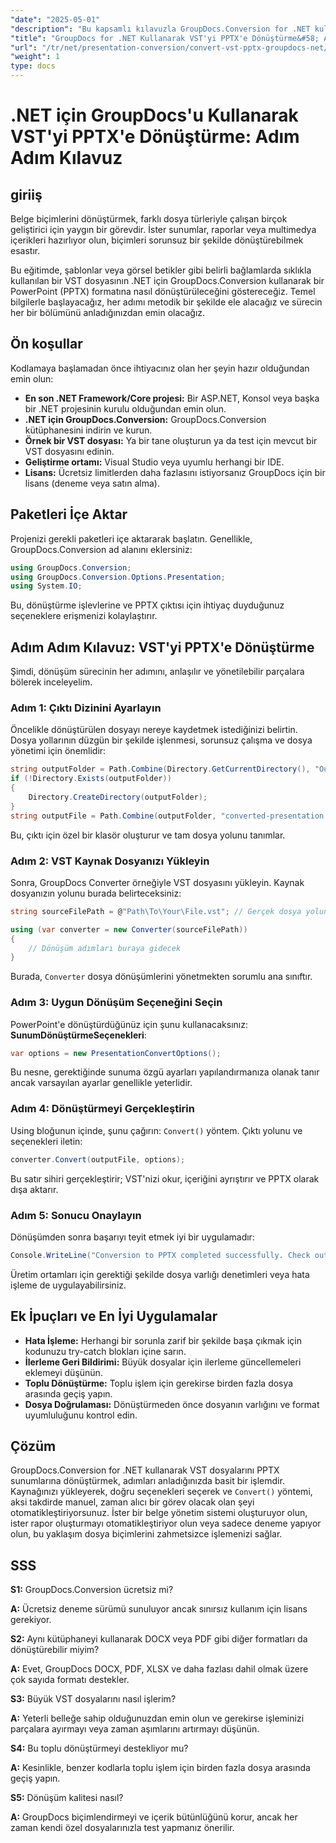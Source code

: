 ```yaml
---
"date": "2025-05-01"
"description": "Bu kapsamlı kılavuzla GroupDocs.Conversion for .NET kullanarak VST dosyalarını PowerPoint sunumlarına nasıl dönüştüreceğinizi öğrenin."
"title": "GroupDocs for .NET Kullanarak VST'yi PPTX'e Dönüştürme&#58; Adım Adım Kılavuz"
"url": "/tr/net/presentation-conversion/convert-vst-pptx-groupdocs-net/"
"weight": 1
type: docs
---
```

# .NET için GroupDocs'u Kullanarak VST'yi PPTX'e Dönüştürme: Adım Adım Kılavuz

## giriiş

Belge biçimlerini dönüştürmek, farklı dosya türleriyle çalışan birçok geliştirici için yaygın bir görevdir. İster sunumlar, raporlar veya multimedya içerikleri hazırlıyor olun, biçimleri sorunsuz bir şekilde dönüştürebilmek esastır.  

Bu eğitimde, şablonlar veya görsel betikler gibi belirli bağlamlarda sıklıkla kullanılan bir VST dosyasının .NET için GroupDocs.Conversion kullanarak bir PowerPoint (PPTX) formatına nasıl dönüştürüleceğini göstereceğiz. Temel bilgilerle başlayacağız, her adımı metodik bir şekilde ele alacağız ve sürecin her bir bölümünü anladığınızdan emin olacağız.


## Ön koşullar

Kodlamaya başlamadan önce ihtiyacınız olan her şeyin hazır olduğundan emin olun:

- **En son .NET Framework/Core projesi:** Bir ASP.NET, Konsol veya başka bir .NET projesinin kurulu olduğundan emin olun.
- **.NET için GroupDocs.Conversion:** GroupDocs.Conversion kütüphanesini indirin ve kurun.
- **Örnek bir VST dosyası:** Ya bir tane oluşturun ya da test için mevcut bir VST dosyasını edinin.
- **Geliştirme ortamı:** Visual Studio veya uyumlu herhangi bir IDE.
- **Lisans:** Ücretsiz limitlerden daha fazlasını istiyorsanız GroupDocs için bir lisans (deneme veya satın alma).


## Paketleri İçe Aktar

Projenizi gerekli paketleri içe aktararak başlatın. Genellikle, GroupDocs.Conversion ad alanını eklersiniz:

```csharp
using GroupDocs.Conversion;
using GroupDocs.Conversion.Options.Presentation;
using System.IO;
```

Bu, dönüştürme işlevlerine ve PPTX çıktısı için ihtiyaç duyduğunuz seçeneklere erişmenizi kolaylaştırır.


## Adım Adım Kılavuz: VST'yi PPTX'e Dönüştürme

Şimdi, dönüşüm sürecinin her adımını, anlaşılır ve yönetilebilir parçalara bölerek inceleyelim.


### **Adım 1: Çıktı Dizinini Ayarlayın**

Öncelikle dönüştürülen dosyayı nereye kaydetmek istediğinizi belirtin. Dosya yollarının düzgün bir şekilde işlenmesi, sorunsuz çalışma ve dosya yönetimi için önemlidir:

```csharp
string outputFolder = Path.Combine(Directory.GetCurrentDirectory(), "Output");
if (!Directory.Exists(outputFolder))
{
    Directory.CreateDirectory(outputFolder);
}
string outputFile = Path.Combine(outputFolder, "converted-presentation.pptx");
```

Bu, çıktı için özel bir klasör oluşturur ve tam dosya yolunu tanımlar.


### **Adım 2: VST Kaynak Dosyanızı Yükleyin**

Sonra, GroupDocs Converter örneğiyle VST dosyasını yükleyin. Kaynak dosyanızın yolunu burada belirteceksiniz:

```csharp
string sourceFilePath = @"Path\To\Your\File.vst"; // Gerçek dosya yolunuzla değiştirin

using (var converter = new Converter(sourceFilePath))
{
    // Dönüşüm adımları buraya gidecek
}
```

Burada, `Converter` dosya dönüşümlerini yönetmekten sorumlu ana sınıftır.


### **Adım 3: Uygun Dönüşüm Seçeneğini Seçin**

PowerPoint'e dönüştürdüğünüz için şunu kullanacaksınız: **SunumDönüştürmeSeçenekleri**:

```csharp
var options = new PresentationConvertOptions();
```

Bu nesne, gerektiğinde sunuma özgü ayarları yapılandırmanıza olanak tanır ancak varsayılan ayarlar genellikle yeterlidir.


### **Adım 4: Dönüştürmeyi Gerçekleştirin**

Using bloğunun içinde, şunu çağırın: `Convert()` yöntem. Çıktı yolunu ve seçenekleri iletin:

```csharp
converter.Convert(outputFile, options);
```

Bu satır sihiri gerçekleştirir; VST'nizi okur, içeriğini ayrıştırır ve PPTX olarak dışa aktarır.


### **Adım 5: Sonucu Onaylayın**

Dönüşümden sonra başarıyı teyit etmek iyi bir uygulamadır:

```csharp
Console.WriteLine("Conversion to PPTX completed successfully. Check output in {0}", outputFolder);
```

Üretim ortamları için gerektiği şekilde dosya varlığı denetimleri veya hata işleme de uygulayabilirsiniz.


## Ek İpuçları ve En İyi Uygulamalar

- **Hata İşleme:** Herhangi bir sorunla zarif bir şekilde başa çıkmak için kodunuzu try-catch blokları içine sarın.
- **İlerleme Geri Bildirimi:** Büyük dosyalar için ilerleme güncellemeleri eklemeyi düşünün.
- **Toplu Dönüştürme:** Toplu işlem için gerekirse birden fazla dosya arasında geçiş yapın.
- **Dosya Doğrulaması:** Dönüştürmeden önce dosyanın varlığını ve format uyumluluğunu kontrol edin.


## Çözüm

GroupDocs.Conversion for .NET kullanarak VST dosyalarını PPTX sunumlarına dönüştürmek, adımları anladığınızda basit bir işlemdir. Kaynağınızı yükleyerek, doğru seçenekleri seçerek ve `Convert()` yöntemi, aksi takdirde manuel, zaman alıcı bir görev olacak olan şeyi otomatikleştiriyorsunuz. İster bir belge yönetim sistemi oluşturuyor olun, ister rapor oluşturmayı otomatikleştiriyor olun veya sadece deneme yapıyor olun, bu yaklaşım dosya biçimlerini zahmetsizce işlemenizi sağlar.

## SSS

**S1:** GroupDocs.Conversion ücretsiz mi?  

**A:** Ücretsiz deneme sürümü sunuluyor ancak sınırsız kullanım için lisans gerekiyor.

**S2:** Aynı kütüphaneyi kullanarak DOCX veya PDF gibi diğer formatları da dönüştürebilir miyim?  

**A:** Evet, GroupDocs DOCX, PDF, XLSX ve daha fazlası dahil olmak üzere çok sayıda formatı destekler.

**S3:** Büyük VST dosyalarını nasıl işlerim?  

**A:** Yeterli belleğe sahip olduğunuzdan emin olun ve gerekirse işleminizi parçalara ayırmayı veya zaman aşımlarını artırmayı düşünün.

**S4:** Bu toplu dönüştürmeyi destekliyor mu?  

**A:** Kesinlikle, benzer kodlarla toplu işlem için birden fazla dosya arasında geçiş yapın.

**S5:** Dönüşüm kalitesi nasıl?  

**A:** GroupDocs biçimlendirmeyi ve içerik bütünlüğünü korur, ancak her zaman kendi özel dosyalarınızla test yapmanız önerilir.